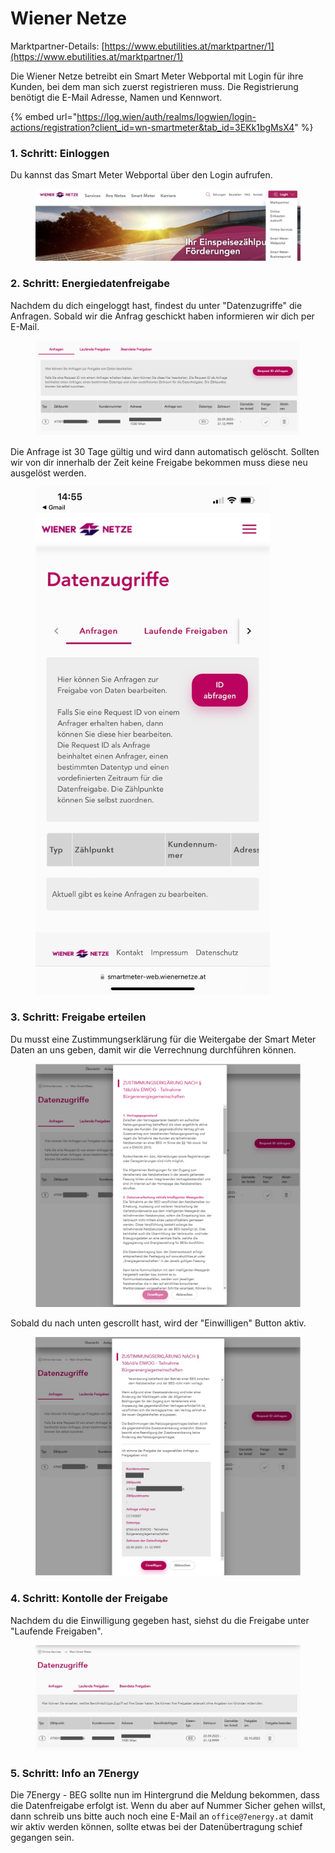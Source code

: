 # Wiener Netze

Marktpartner-Details: [https://www.ebutilities.at/marktpartner/1](https://www.ebutilities.at/marktpartner/1)

Die Wiener Netze betreibt ein Smart Meter Webportal mit Login für ihre Kunden, bei dem man sich zuerst registrieren muss. Die Registrierung benötigt die E-Mail Adresse, Namen und Kennwort.  &#x20;

{% embed url="https://log.wien/auth/realms/logwien/login-actions/registration?client_id=wn-smartmeter&tab_id=3EKk1bgMsX4" %}

### 1. Schritt: Einloggen&#x20;

Du kannst das Smart Meter Webportal über den Login aufrufen.&#x20;

<figure><img src="../../.gitbook/assets/image (25).png" alt=""><figcaption></figcaption></figure>

### 2. Schritt: Energiedatenfreigabe

Nachdem du dich eingeloggt hast, findest du unter "Datenzugriffe" die Anfragen. Sobald wir die Anfrag geschickt haben informieren wir dich per E-Mail.&#x20;

<figure><img src="../../.gitbook/assets/image.png" alt=""><figcaption></figcaption></figure>

Die Anfrage ist 30 Tage gültig und wird dann automatisch gelöscht. Sollten wir von dir innerhalb der Zeit keine Freigabe bekommen muss diese neu ausgelöst werden.&#x20;

<figure><img src="../../.gitbook/assets/image (26).png" alt="" width="375"><figcaption></figcaption></figure>

### 3. Schritt: Freigabe erteilen

Du musst eine Zustimmungserklärung für die Weitergabe der Smart Meter Daten an uns geben, damit wir die Verrechnung durchführen können.&#x20;

<figure><img src="../../.gitbook/assets/image (1).png" alt=""><figcaption></figcaption></figure>

Sobald du nach unten gescrollt hast, wird der "Einwilligen" Button aktiv.&#x20;

<figure><img src="../../.gitbook/assets/image (2).png" alt=""><figcaption></figcaption></figure>

### 4. Schritt: Kontolle der Freigabe

Nachdem du die Einwilligung gegeben hast, siehst du die Freigabe unter "Laufende Freigaben".&#x20;

<figure><img src="../../.gitbook/assets/image (3).png" alt=""><figcaption></figcaption></figure>

### 5. Schritt: Info an 7Energy

Die 7Energy - BEG sollte nun im Hintergrund die Meldung bekommen, dass die Datenfreigabe erfolgt ist. Wenn du aber auf Nummer Sicher gehen willst, dann schreib uns bitte auch noch eine E-Mail an `office@7energy.at`  damit wir aktiv werden können, sollte etwas bei der Datenübertragung schief gegangen sein.&#x20;
